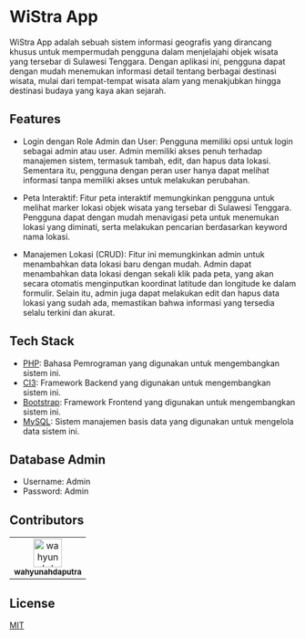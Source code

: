 # WiStra App

WiStra App adalah sebuah sistem informasi geografis yang dirancang khusus untuk mempermudah pengguna dalam menjelajahi objek wisata yang tersebar di Sulawesi Tenggara. Dengan aplikasi ini, pengguna dapat dengan mudah menemukan informasi detail tentang berbagai destinasi wisata, mulai dari tempat-tempat wisata alam yang menakjubkan hingga destinasi budaya yang kaya akan sejarah.

## Features

- Login dengan Role Admin dan User: Pengguna memiliki opsi untuk login sebagai admin atau user. Admin memiliki akses penuh terhadap manajemen sistem, termasuk tambah, edit, dan hapus data lokasi. Sementara itu, pengguna dengan peran user hanya dapat melihat informasi tanpa memiliki akses untuk melakukan perubahan.

- Peta Interaktif: Fitur peta interaktif memungkinkan pengguna untuk melihat marker lokasi objek wisata yang tersebar di Sulawesi Tenggara. Pengguna dapat dengan mudah menavigasi peta untuk menemukan lokasi yang diminati, serta melakukan pencarian berdasarkan keyword nama lokasi.

- Manajemen Lokasi (CRUD): Fitur ini memungkinkan admin untuk menambahkan data lokasi baru dengan mudah. Admin dapat menambahkan data lokasi dengan sekali klik pada peta, yang akan secara otomatis menginputkan koordinat latitude dan longitude ke dalam formulir. Selain itu, admin juga dapat melakukan edit dan hapus data lokasi yang sudah ada, memastikan bahwa informasi yang tersedia selalu terkini dan akurat.

## Tech Stack

- [PHP](https://php.net/): Bahasa Pemrograman yang digunakan untuk mengembangkan sistem ini.
- [CI3](https:/codeigniter.com/): Framework Backend yang digunakan untuk mengembangkan sistem ini.
- [Bootstrap](https://getbootstrap.com/): Framework Frontend yang digunakan untuk mengembangkan sistem ini.
- [MySQL](https://mysql.com/): Sistem manajemen basis data yang digunakan untuk mengelola data sistem ini.

## Database Admin

- Username: Admin
- Password: Admin

## Contributors

<table>
  <tr>
    <td align="center">
      <a href="https://github.com/wahyunahdaputra">
        <img src="https://github.com/wahyunahdaputra.png" width="50px;" alt="wahyunahdaputra"/>
        <br />
        <sub><b>wahyunahdaputra</b></sub>
      </a>
    </td>
  </tr>
</table>

## License

[MIT](https://choosealicense.com/licenses/mit/)


